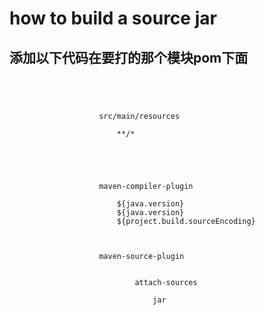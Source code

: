 # how to build a source jar

## 添加以下代码在要打的那个模块pom下面

<code>
    <build>
            <resources>
                <resource>
                    <directory>src/main/resources</directory>
                    <includes>
                        <include>**/*</include>
                    </includes>
                </resource>
            </resources>
            <plugins>
                <plugin>
                    <artifactId>maven-compiler-plugin</artifactId>
                    <configuration>
                        <source>${java.version}</source>
                        <target>${java.version}</target>
                        <encoding>${project.build.sourceEncoding}</encoding>
                    </configuration>
                </plugin>
                <plugin>
                    <artifactId>maven-source-plugin</artifactId>
                    <executions>
                        <execution>
                            <id>attach-sources</id>
                            <goals>
                                <goal>jar</goal>
                            </goals>
                        </execution>
                    </executions>
                </plugin>
            </plugins>
        </build>
</code>